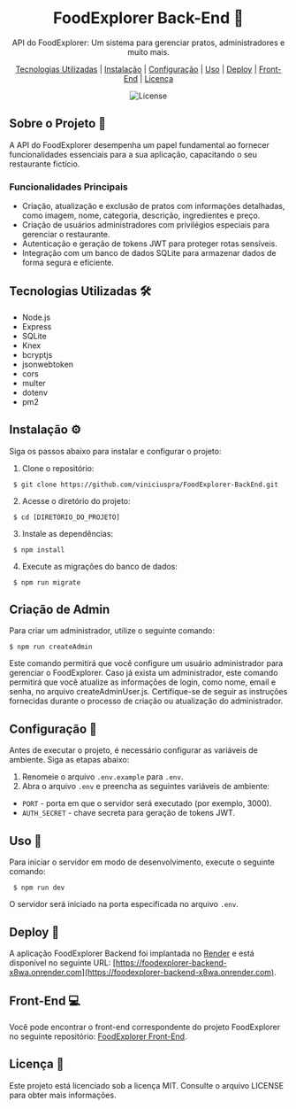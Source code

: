 <h1 align='center'>FoodExplorer Back-End 🍔</h1>

<p align="center">
  API do FoodExplorer: Um sistema para gerenciar pratos, administradores e muito mais.
</p>

<p align="center">
  <a href="#tecnologias-utilizadas">Tecnologias Utilizadas</a> |
  <a href="#instalação">Instalação</a> |
  <a href="#configuração">Configuração</a> |
  <a href="#uso">Uso</a> |
  <a href="#deploy">Deploy</a> |
  <a href="#front-end">Front-End</a> |
  <a href="#licença">Licença</a>
</p>

<p align="center">
  <img alt="License" src="https://img.shields.io/static/v1?label=license&message=MIT&color=49AA26&labelColor=000000">
</p>


## Sobre o Projeto 📖
A API do FoodExplorer desempenha um papel fundamental ao fornecer funcionalidades essenciais para a sua aplicação, capacitando o seu restaurante fictício.

### Funcionalidades Principais
- Criação, atualização e exclusão de pratos com informações detalhadas, como imagem, nome, categoria, descrição, ingredientes e preço.
- Criação de usuários administradores com privilégios especiais para gerenciar o restaurante.
- Autenticação e geração de tokens JWT para proteger rotas sensíveis.
- Integração com um banco de dados SQLite para armazenar dados de forma segura e eficiente.

## Tecnologias Utilizadas 🛠️
- Node.js
- Express
- SQLite
- Knex
- bcryptjs
- jsonwebtoken
- cors
- multer
- dotenv
- pm2

## Instalação ⚙️
Siga os passos abaixo para instalar e configurar o projeto:

1. Clone o repositório: <br>
 ```
  $ git clone https://github.com/viniciuspra/FoodExplorer-BackEnd.git
 ```

2. Acesse o diretório do projeto:
 ```
  $ cd [DIRETÓRIO_DO_PROJETO]
 ```

3. Instale as dependências:
 ```
  $ npm install
 ```

4. Execute as migrações do banco de dados:
```
 $ npm run migrate
```

## Criação de Admin

Para criar um administrador, utilize o seguinte comando:

```
$ npm run createAdmin
```

Este comando permitirá que você configure um usuário administrador para gerenciar o FoodExplorer. Caso já exista um administrador, este comando permitirá que você atualize as informações de login, como nome, email e senha, no arquivo createAdminUser.js. Certifique-se de seguir as instruções fornecidas durante o processo de criação ou atualização do administrador.


## Configuração 🔧
Antes de executar o projeto, é necessário configurar as variáveis de ambiente. Siga as etapas abaixo:

1. Renomeie o arquivo `.env.example` para `.env`.
2. Abra o arquivo `.env` e preencha as seguintes variáveis de ambiente:
- `PORT` - porta em que o servidor será executado (por exemplo, 3000).
- `AUTH_SECRET` - chave secreta para geração de tokens JWT.

## Uso 🚀
Para iniciar o servidor em modo de desenvolvimento, execute o seguinte comando:

```
 $ npm run dev
```
O servidor será iniciado na porta especificada no arquivo `.env`.

## Deploy 🚀
A aplicação FoodExplorer Backend foi implantada no [Render](https://dashboard.render.com) e está disponível no seguinte URL: [https://foodexplorer-backend-x8wa.onrender.com](https://foodexplorer-backend-x8wa.onrender.com).

## Front-End 💻
Você pode encontrar o front-end correspondente do projeto FoodExplorer no seguinte repositório: [FoodExplorer Front-End](https://github.com/viniciuspra/FoodExplorer).

## Licença 📄
Este projeto está licenciado sob a licença MIT. Consulte o arquivo LICENSE para obter mais informações.


